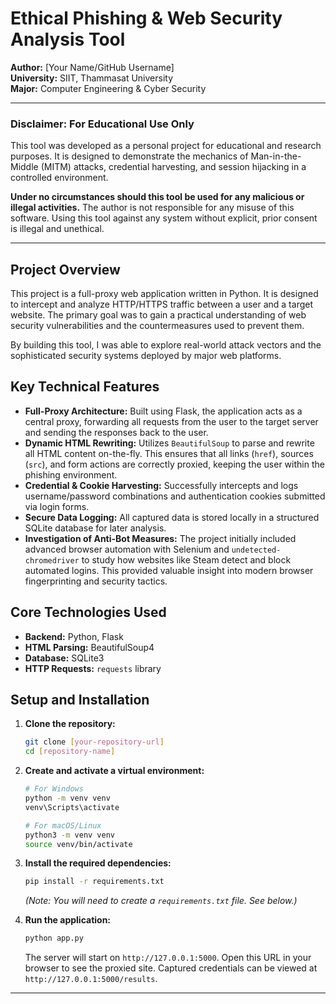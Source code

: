 # Ethical Phishing & Web Security Analysis Tool

**Author:** [Your Name/GitHub Username]  
**University:** SIIT, Thammasat University  
**Major:** Computer Engineering & Cyber Security

---

### **Disclaimer: For Educational Use Only**

This tool was developed as a personal project for educational and research purposes. It is designed to demonstrate the mechanics of Man-in-the-Middle (MITM) attacks, credential harvesting, and session hijacking in a controlled environment. 

**Under no circumstances should this tool be used for any malicious or illegal activities.** The author is not responsible for any misuse of this software. Using this tool against any system without explicit, prior consent is illegal and unethical.

---

## Project Overview

This project is a full-proxy web application written in Python. It is designed to intercept and analyze HTTP/HTTPS traffic between a user and a target website. The primary goal was to gain a practical understanding of web security vulnerabilities and the countermeasures used to prevent them.

By building this tool, I was able to explore real-world attack vectors and the sophisticated security systems deployed by major web platforms.

## Key Technical Features

*   **Full-Proxy Architecture:** Built using Flask, the application acts as a central proxy, forwarding all requests from the user to the target server and sending the responses back to the user.
*   **Dynamic HTML Rewriting:** Utilizes `BeautifulSoup` to parse and rewrite all HTML content on-the-fly. This ensures that all links (`href`), sources (`src`), and form actions are correctly proxied, keeping the user within the phishing environment.
*   **Credential & Cookie Harvesting:** Successfully intercepts and logs username/password combinations and authentication cookies submitted via login forms.
*   **Secure Data Logging:** All captured data is stored locally in a structured SQLite database for later analysis.
*   **Investigation of Anti-Bot Measures:** The project initially included advanced browser automation with Selenium and `undetected-chromedriver` to study how websites like Steam detect and block automated logins. This provided valuable insight into modern browser fingerprinting and security tactics.

## Core Technologies Used

*   **Backend:** Python, Flask
*   **HTML Parsing:** BeautifulSoup4
*   **Database:** SQLite3
*   **HTTP Requests:** `requests` library

## Setup and Installation

1.  **Clone the repository:**
    ```bash
    git clone [your-repository-url]
    cd [repository-name]
    ```

2.  **Create and activate a virtual environment:**
    ```bash
    # For Windows
    python -m venv venv
    venv\Scripts\activate

    # For macOS/Linux
    python3 -m venv venv
    source venv/bin/activate
    ```

3.  **Install the required dependencies:**
    ```bash
    pip install -r requirements.txt
    ```
    *(Note: You will need to create a `requirements.txt` file. See below.)*

4.  **Run the application:**
    ```bash
    python app.py
    ```
    The server will start on `http://127.0.0.1:5000`. Open this URL in your browser to see the proxied site. Captured credentials can be viewed at `http://127.0.0.1:5000/results`.

--- 